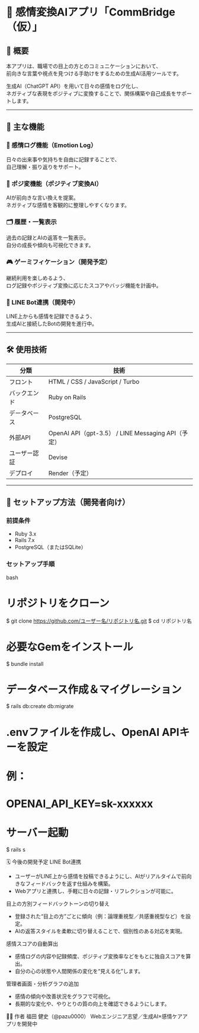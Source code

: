 
# 🤖 感情変換AIアプリ「CommBridge（仮）」

## 📌 概要

本アプリは、職場での目上の方とのコミュニケーションにおいて、  
前向きな言葉や視点を見つける手助けをするための生成AI活用ツールです。

生成AI（ChatGPT API）を用いて日々の感情をログ化し、  
ネガティブな表現をポジティブに変換することで、関係構築や自己成長をサポートします。

---

## 🧩 主な機能

### 🌈 感情ログ機能（Emotion Log）
日々の出来事や気持ちを自由に記録することで、  
自己理解・振り返りをサポート。

### 💬 ポジ変機能（ポジティブ変換AI）
AIが前向きな言い換えを提案。  
ネガティブな感情を客観的に整理しやすくなります。

### 🗂 履歴・一覧表示
過去の記録とAIの返答を一覧表示。  
自分の成長や傾向も可視化できます。

### 🎮 ゲーミフィケーション（開発予定）
継続利用を楽しめるよう、  
ログ記録やポジティブ変換に応じたスコアやバッジ機能を計画中。

### 🤖 LINE Bot連携（開発中）
LINE上からも感情を記録できるよう、  
生成AIと接続したBotの開発を進行中。

---

## 🛠 使用技術

| 分類 | 技術 |
|------|------|
| フロント | HTML / CSS / JavaScript / Turbo |
| バックエンド | Ruby on Rails |
| データベース | PostgreSQL |
| 外部API | OpenAI API（gpt-3.5） / LINE Messaging API（予定） |
| ユーザー認証 | Devise |
| デプロイ | Render（予定） |

---
## 🚀 セットアップ方法（開発者向け）

### 前提条件
- Ruby 3.x
- Rails 7.x
- PostgreSQL（またはSQLite）

### セットアップ手順

bash
# リポジトリをクローン
$ git clone https://github.com/ユーザー名/リポジトリ名.git
$ cd リポジトリ名

# 必要なGemをインストール
$ bundle install

# データベース作成＆マイグレーション
$ rails db:create db:migrate

# .envファイルを作成し、OpenAI APIキーを設定
# 例：
# OPENAI_API_KEY=sk-xxxxxx

# サーバー起動
$ rails s

🗓 今後の開発予定
LINE Bot連携
- ユーザーがLINE上から感情を投稿できるようにし、AIがリアルタイムで前向きなフィードバックを返す仕組みを構築。
- Webアプリと連携し、手軽に日々の記録・リフレクションが可能に。


目上の方別フィードバックトーンの切り替え
- 登録された“目上の方”ごとに傾向（例：論理重視型／共感重視型など）を設定。
- AIの返答スタイルを柔軟に切り替えることで、個別性のある対応を実現。

感情スコアの自動算出
- 感情ログの内容や記録頻度、ポジティブ変換率などをもとに独自スコアを算出。
- 自分の心の状態や人間関係の変化を“見える化”します。


管理者画面・分析グラフの追加
- 感情の傾向や改善状況をグラフで可視化。
- 長期的な変化や、やりとりの質の向上を確認できるようにします。

🙋‍♂️ 作者
福田 健史（@pazu0000）
Webエンジニア志望／生成AI×感情ケアアプリを開発中


